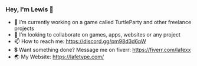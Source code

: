 ### Hey, I'm Lewis 👋

- 🔭 I’m currently working on a game called TurtleParty and other freelance projects
- 👯 I’m looking to collaborate on games, apps, websites or any project
- 📫 How to reach me: https://discord.gg/pm98d3d6pW
- 💲 Want something done? Message me on fiverr: https://fiverr.com/lafexx 
- 🌏 My Website: https://lafetype.com/
